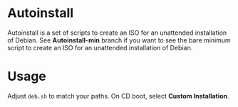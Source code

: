 Autoinstall
===========
Autoinstall is a set of scripts to create an ISO for an unattended installation of Debian.
See **Autoinstall-min** branch if you want to see the bare minimum script to create an ISO for an unattended installation of Debian.

Usage
=====
Adjust `deb.sh` to match your paths.
On CD boot, select **Custom Installation**.
